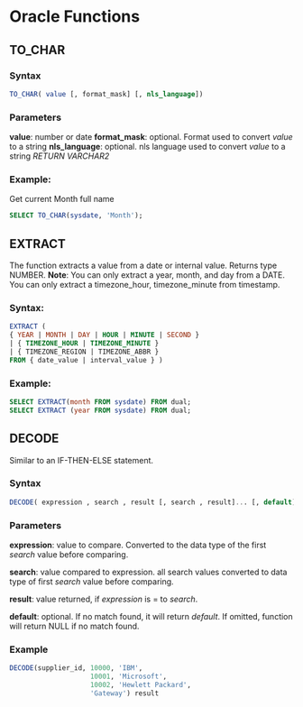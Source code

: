 # Oracle Functions

## TO_CHAR

### Syntax
```sql
TO_CHAR( value [, format_mask] [, nls_language])
```

### Parameters
**value**: number or date
**format_mask**: optional. Format used to convert *value* to a string
**nls_language**: optional. nls language used to convert *value* to a string
*RETURN VARCHAR2*

### Example:
Get current Month full name
```sql
SELECT TO_CHAR(sysdate, 'Month');
```

## EXTRACT
The function extracts a value from a date or internal value.
Returns type NUMBER.
**Note**: You can only extract a year, month, and day from a DATE. You can only extract a timezone_hour, timezone_minute from timestamp.

### Syntax:
```sql
EXTRACT (
{ YEAR | MONTH | DAY | HOUR | MINUTE | SECOND }
| { TIMEZONE_HOUR | TIMEZONE_MINUTE }
| { TIMEZONE_REGION | TIMEZONE_ABBR }
FROM { date_value | interval_value } )
```

### Example: 
``` sql
SELECT EXTRACT(month FROM sysdate) FROM dual;
SELECT EXTRACT (year FROM sysdate) FROM dual;
```
## DECODE
Similar to an IF-THEN-ELSE statement.
### Syntax
```sql
DECODE( expression , search , result [, search , result]... [, default] )
```
### Parameters
**expression**: value to compare. Converted to the data type of the first *search* value before comparing.

**search**: value compared to expression. all search values converted to data type of first *search* value before comparing.

**result**: value returned, if *expression* is = to *search*.

**default**: optional. If no match found, it will return *default*. If omitted, function will return NULL if no match found.

### Example
```sql
DECODE(supplier_id, 10000, 'IBM',
                    10001, 'Microsoft',
                    10002, 'Hewlett Packard',
                    'Gateway') result
```
